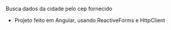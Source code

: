 Busca dados da cidade pelo cep fornecido

- Projeto feito em Angular, usando ReactiveForms e HttpClient
